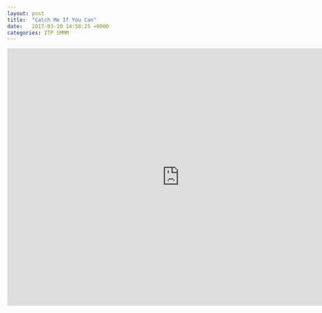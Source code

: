 ```yaml
---
layout: post
title:  "Catch Me If You Can"
date:   2017-03-10 14:58:25 +0000
categories: ITP SMMM
---
```



<iframe src="https://chang-itp.github.io/kinectron/IP/" width="800" height="600" frameborder="0" webkitallowfullscreen mozallowfullscreen allowfullscreen></iframe>
